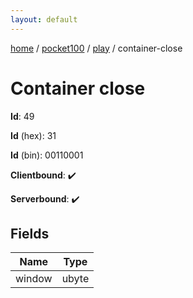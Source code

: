 ```yaml
---
layout: default
---
```


[home](/)  /  [pocket100](/protocol/pocket100)  /  [play](/protocol/pocket100/play)  /  container-close

# Container close

**Id**: 49

**Id** (hex): 31

**Id** (bin): 00110001

**Clientbound**: ✔️

**Serverbound**: ✔️

## Fields

Name | Type
---|---
window | ubyte
